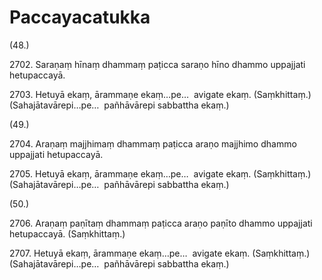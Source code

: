 # Paccayacatukka

(48.)

2702\. Saraṇaṃ hīnaṃ dhammaṃ paṭicca saraṇo hīno dhammo uppajjati hetupaccayā.

2703\. Hetuyā ekaṃ, ārammaṇe ekaṃ…pe…  avigate ekaṃ. (Saṃkhittaṃ.) (Sahajātavārepi…pe…  pañhāvārepi sabbattha ekaṃ.)

(49.)

2704\. Araṇaṃ majjhimaṃ dhammaṃ paṭicca araṇo majjhimo dhammo uppajjati hetupaccayā.

2705\. Hetuyā ekaṃ, ārammaṇe ekaṃ…pe…  avigate ekaṃ. (Saṃkhittaṃ.) (Sahajātavārepi…pe…  pañhāvārepi sabbattha ekaṃ.)

(50.)

2706\. Araṇaṃ paṇītaṃ dhammaṃ paṭicca araṇo paṇīto dhammo uppajjati hetupaccayā. (Saṃkhittaṃ.)

2707\. Hetuyā ekaṃ, ārammaṇe ekaṃ…pe…  avigate ekaṃ. (Saṃkhittaṃ.) (Sahajātavārepi…pe…  pañhāvārepi sabbattha ekaṃ.)
